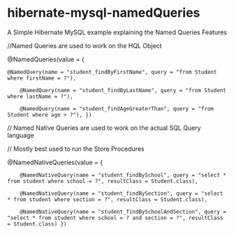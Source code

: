 # hibernate-mysql-namedQueries
A Simple Hibernate MySQL example explaining the Named Queries Features

//Named Queries are used to work on the HQL Object

@NamedQueries(value = { 

    @NamedQuery(name = "student_findByFirstName", query = "from Student where firstName = ?"),

		@NamedQuery(name = "student_findByLastName", query = "from Student where lastName = ?"),
    
		@NamedQuery(name = "student_findAgeGreaterThan", query = "from Student where age > ?"), })

// Named Native Queries are used to work on the actual SQL Query language

// Mostly best used to run the Store Procedures

@NamedNativeQueries(value = {

		@NamedNativeQuery(name = "student_findBySchool", query = "select * from student where school = ?", resultClass = Student.class),
    
		@NamedNativeQuery(name = "student_findBySection", query = "select * from student where section = ?", resultClass = Student.class),
    
		@NamedNativeQuery(name = "student_findBySchoolAndSection", query = "select * from student where school = ? and section = ?", resultClass = Student.class) })

